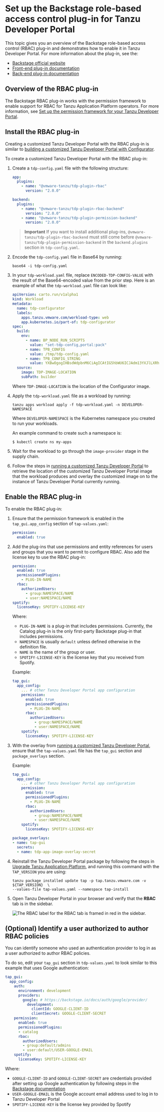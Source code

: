# Set up the Backstage role-based access control plug-in for Tanzu Developer Portal

This topic gives you an overview of the Backstage role-based access control (RBAC) plug-in and
demonstrates how to enable it in Tanzu Developer Portal. For more information about the plug-in, see
the:

- [Backstage official website](https://backstage.spotify.com/marketplace/spotify/plugin/rbac/)
- [Front-end plug-in documentation](https://www.npmjs.com/package/@spotify/backstage-plugin-rbac)
- [Back-end plug-in documentation](https://www.npmjs.com/package/@spotify/backstage-plugin-rbac-backend)

## <a id='rbac-overview'></a> Overview of the RBAC plug-in

The Backstage RBAC plug-in works with the permission framework to enable support for RBAC for Tanzu
Application Platform operators. For more information, see
[Set up the permission framework for your Tanzu Developer Portal](set-up-tap-gui-prmssn-frmwrk.hbs.md).

## <a id='install-rbac'></a> Install the RBAC plug-in

Creating a customized Tanzu Developer Portal with the RBAC plug-in is similar to
[building a customized Tanzu Developer Portal with Configurator](../configurator/building.hbs.md).

To create a customized Tanzu Developer Portal with the RBAC plug-in:

1. Create a `tdp-config.yaml` file with the following structure:

    ```yaml
    app:
      plugins:
        - name: "@vmware-tanzu/tdp-plugin-rbac"
          version: "2.0.0"

    backend:
      plugins:
        - name: "@vmware-tanzu/tdp-plugin-rbac-backend"
          version: "2.0.0"
        - name: "@vmware-tanzu/tdp-plugin-permission-backend"
          version: "2.0.0"
    ```

    > **Important** If you want to install additional plug-ins, `@vmware-tanzu/tdp-plugin-rbac-backend`
    > must still come before `@vmware-tanzu/tdp-plugin-permission-backend` in the `backend.plugins`
    > section in `tdp-config.yaml`.

1. Encode the `tdp-config.yaml` file in Base64 by running:

    ```console
    base64 -i tdp-config.yaml
    ```

1. In your `tdp-workload.yaml` file, replace `ENCODED-TDP-CONFIG-VALUE` with the result of the
   Base64-encoded value from the prior step. Here is an example of what the `tdp-workload.yaml` file
   can look like:

    ```yaml
    apiVersion: carto.run/v1alpha1
    kind: Workload
    metadata:
      name: tdp-configurator
      labels:
        apps.tanzu.vmware.com/workload-type: web
        app.kubernetes.io/part-of: tdp-configurator
    spec:
      build:
        env:
          - name: BP_NODE_RUN_SCRIPTS
            value: "set-tdp-config,portal:pack"
          - name: TPB_CONFIG
            value: /tmp/tdp-config.yaml
          - name: TPB_CONFIG_STRING
            value: YXBwOgogIHBsdWdpbnM6CiAgICAtIG5hbWU6ICJAdm13YXJlLXRhbnp1L3RkcC1wbHVnaW4tcmJhYyIKICAgICAgdmVyc2lvbjogIjIuMC4wIgoKYmFja2VuZDoKICBwbHVnaW5zOgogICAgLSBuYW1lOiAiQHZtd2FyZS10YW56dS90ZHAtcGx1Z2luLXJiYWMtYmFja2VuZCIKICAgICAgdmVyc2lvbjogIjIuMC4wIgogICAgLSBuYW1lOiAiQHZtd2FyZS10YW56dS90ZHAtcGx1Z2luLXBlcm1pc3Npb24tYmFja2VuZCIKICAgICAgdmVyc2lvbjogIjIuMC4wIgo=
      source:
        image: TDP-IMAGE-LOCATION
        subPath: builder
    ```

    Where `TDP-IMAGE-LOCATION` is the location of the Configurator image.

1. Apply the `tdp-workload.yaml` file as a workload by running:

    ```console
    tanzu apps workload apply -f tdp-workload.yaml -n DEVELOPER-NAMESPACE
    ```

    Where `DEVELOPER-NAMESPACE` is the Kubernetes namespace you created to run your workloads.

    An example command to create such a namespace is:

    ```console
    $ kubectl create ns my-apps
    ```

1. Wait for the workload to go through the `image-provider` stage in the supply chain.

1. Follow the steps in [running a customized Tanzu Developer Portal](../configurator/running.hbs.md)
   to retrieve the location of the customized Tanzu Developer Portal image that the workload
   produces and overlay the customized image on to the instance of Tanzu Developer Portal currently
   running.

## <a id='enable-rbac'></a> Enable the RBAC plug-in

To enable the RBAC plug-in:

1. Ensure that the permission framework is enabled in the `tap_gui.app_config` section of
   `tap-values.yaml`:

    ```yaml
    permission:
      enabled: true
    ```

1. Add the plug-ins that use permissions and entity references for users and groups that you want to
   permit to configure RBAC. Also add the license key to use the RBAC plug-in:

    ```yaml
    permission:
      enabled: true
      permissionedPlugins:
        - PLUG-IN-NAME
      rbac:
        authorizedUsers:
          - group:NAMESPACE/NAME
          - user:NAMESPACE/NAME
    spotify:
      licenseKey: SPOTIFY-LICENSE-KEY
    ```

    Where:

    - `PLUG-IN-NAME` is a plug-in that includes permissions. Currently, the Catalog plug-in is the
      only first-party Backstage plug-in that includes permissions.
    - `NAMESPACE` is usually `default` unless defined otherwise in the definition file.
    - `NAME` is the name of the group or user.
    - `SPOTIFY-LICENSE-KEY` is the license key that you received from Spotify.

   Example:

    ```yaml
    tap_gui:
      app_config:
        ... # other Tanzu Developer Portal app configuration
        permission:
          enabled: true
          permissionedPlugins:
            - PLUG-IN-NAME
          rbac:
            authorizedUsers:
              - group:NAMESPACE/NAME
              - user:NAMESPACE/NAME
        spotify:
          licenseKey: SPOTIFY-LICENSE-KEY
    ```

1. With the overlay from [running a customized Tanzu Developer Portal](../configurator/running.hbs.md),
   ensure that the `tap-values.yaml` file has the `tap_gui` section and `package_overlays` section.

   Example:

    ```yaml
    tap_gui:
      app_config:
        ... # other Tanzu Developer Portal app configuration
        permission:
          enabled: true
          permissionedPlugins:
            - PLUG-IN-NAME
          rbac:
            authorizedUsers:
              - group:NAMESPACE/NAME
              - user:NAMESPACE/NAME
        spotify:
          licenseKey: SPOTIFY-LICENSE-KEY

    package_overlays:
    - name: tap-gui
      secrets:
      - name: tdp-app-image-overlay-secret
    ```

1. Reinstall the Tanzu Developer Portal package by following the steps in
   [Upgrade Tanzu Application Platform](../../upgrading.hbs.md), and running this command with the
   `TAP_VERSION` you are using:

   ```console
   tanzu package installed update tap -p tap.tanzu.vmware.com -v ${TAP_VERSION}  \
   --values-file tap-values.yaml --namespace tap-install
   ```

1. Open Tanzu Developer Portal in your browser and verify that the **RBAC** tab is in the sidebar.

   ![The RBAC label for the RBAC tab is framed in red in the sidebar.](../images/backstage-rbac-plugin.png)

## <a id='identify'></a> (Optional) Identify a user authorized to author RBAC policies

You can identify someone who used an authentication provider to log in as a user authorized to author
RBAC policies.

To do so, edit your `tap_gui` section in `tdp-values.yaml` to look similar to this example that uses
Google authentication:

```yaml
tap_gui:
  app_config:
    auth:
      environment: development
      providers:
        google: # https://backstage.io/docs/auth/google/provider/
          development:
            clientId: GOOGLE-CLIENT-ID
            clientSecret: GOOGLE-CLIENT-SECRET
    permission:
      enabled: true
      permissionedPlugins:
      - catalog
      rbac:
        authorizedUsers:
        - group:default/admins
        - user:default/USER-GOOGLE-EMAIL
    spotify:
      licenseKey: SPOTIFY-LICENSE-KEY
```

Where:

- `GOOGLE-CLIENT-ID` and `GOOGLE-CLIENT-SECRET` are credentials provided after setting up Google
  authentication by following steps in the [Backstage documentation](https://backstage.io/docs/auth/google/provider/)
- `USER-GOOGLE-EMAIL` is the Google account email address used to log in to Tanzu Developer Portal
- `SPOTIFY-LICENSE-KEY` is the license key provided by Spotify
